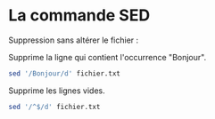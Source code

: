 # La commande SED

Suppression sans altérer le fichier :

Supprime la ligne qui contient l'occurrence "Bonjour".

```bash
sed '/Bonjour/d' fichier.txt 
```

Supprime les lignes vides.

```bash
sed '/^$/d' fichier.txt 
```



